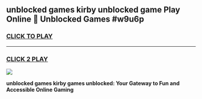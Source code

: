 
## unblocked games kirby unblocked game Play Online 👋 Unblocked Games #w9u6p
<h3>
<a href="https://premium.freeplayer.one?title=unblocked_games_kirby&ref=21F">CLICK TO PLAY</a></h3>
<hr>

<h3>
<a href="https://premium.freeplayer.one?title=unblocked_games_kirby&ref=21F">CLICK 2 PLAY</a>
  
</h3>

<a href="https://premium.freeplayer.one?title=unblocked_games_kirby&ref=21F/"><img src="https://clearcache.store/games.png"></a>


**unblocked games kirby games unblocked: Your Gateway to Fun and Accessible Online Gaming**
